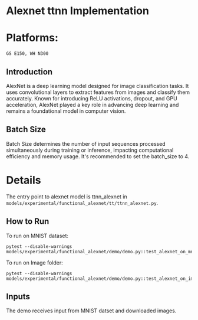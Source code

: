 # Alexnet ttnn Implementation


# Platforms:
    GS E150, WH N300


## Introduction
AlexNet is a deep learning model designed for image classification tasks. It uses convolutional layers to extract features from images and classify them accurately. Known for introducing ReLU activations, dropout, and GPU acceleration, AlexNet played a key role in advancing deep learning and remains a foundational model in computer vision.

## Batch Size
Batch Size determines the number of input sequences processed simultaneously during training or inference, impacting computational efficiency and memory usage. It's recommended to set the batch_size to 4.

# Details
The entry point to alexnet model is ttnn_alexnet in `models/experimental/functional_alexnet/tt/ttnn_alexnet.py`.

## How to Run

To run on MNIST dataset:
```
pytest --disable-warnings models/experimental/functional_alexnet/demo/demo.py::test_alexnet_on_mnist
```
To run on Image folder:
```
pytest --disable-warnings models/experimental/functional_alexnet/demo/demo.py::test_alexnet_on_imageFolder
```

## Inputs

The demo receives input from MNIST datset and downloaded images.
